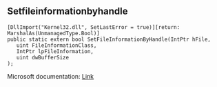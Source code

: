 ## Setfileinformationbyhandle

```
[DllImport("Kernel32.dll", SetLastError = true)][return: MarshalAs(UnmanagedType.Bool)]
public static extern bool SetFileInformationByHandle(IntPtr hFile,
   uint FileInformationClass,
   IntPtr lpFileInformation,
   uint dwBufferSize
);
```

Microsoft documentation: [Link](https://docs.microsoft.com/en-us/windows/win32/api/fileapi/nf-fileapi-setfileinformationbyhandle)

